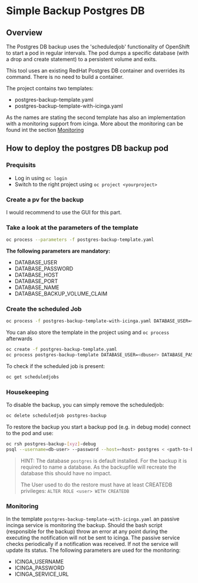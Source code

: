 # Simple Backup Postgres DB

## Overview

The Postgres DB backup uses the 'scheduledjob' functionality of OpenShift to start a pod in regular intervals. The pod dumps a specific database (with a drop and create statement) to a persistent volume and exits.

This tool uses an existing RedHat Postgres DB container and overrides its command. There is no need to build a container.

The project contains two templates:

* postgres-backup-template.yaml
* postgres-backup-template-with-icinga.yaml

As the names are stating the second template has also an implementation with a monitoring support from icinga.
More about the monitoring can be found int the section [Monitoring](#Monitoring)

## How to deploy the postgres DB backup pod

### Prequisits

* Log in using `oc login`
* Switch to the right project using `oc project <yourproject>`

### Create a pv for the backup

I would recommend to use the GUI for this part.

### Take a look at the parameters of the template

```bash
oc process --parameters -f postgres-backup-template.yaml
```

**The following parameters are mandatory:**

* DATABASE_USER
* DATABASE_PASSWORD
* DATABASE_HOST
* DATABASE_PORT
* DATABASE_NAME
* DATABASE_BACKUP_VOLUME_CLAIM

### Create the scheduled Job

```bash
oc process -f postgres-backup-template-with-icinga.yaml DATABASE_USER=<dbuser> DATABASE_PASSWORD=<dbpassword> DATABASE_HOST=<dbhost> DATABASE_PORT=<dbport> DATABASE_NAME=<dbname> DATABASE_BACKUP_VOLUME_CLAIM=<pvc-claim-name> ICINGA_USERNAME=<icinga-user> ICINGA_PASSWORD=<icinga-password> ICINGA_SERVICE_URL=<icinga-service-url> | oc create -f -
```

You can also store the template in the project using and `oc process` afterwards

```bash
oc create -f postgres-backup-template.yaml
oc process postgres-backup-template DATABASE_USER=<dbuser> DATABASE_PASSWORD=<dbpassword> ... | oc create -f -
```

To check if the scheduled job is present:

````bash
oc get scheduledjobs
````

### Housekeeping

To disable the backup, you can simply remove the scheduledjob:

````bash
oc delete scheduledjob postgres-backup
````

To restore the backup you start a backup pod (e.g. in debug mode) connect to the pod and use:

````bash
oc rsh postgres-backup-[xyz]-debug
psql --username=db-user> --password --host=<host> postgres < <path-to-backupfile> (the backupfile has to be unpacked)
````

> HINT: The database `postgres` is default installed. For the backup it is required to name a database. As the backupfile will recreate the database this should have no impact.
>
> The User used to do the restore must have at least CREATEDB privileges: `ALTER ROLE <user> WITH CREATEDB`

### Monitoring

In the template `postgres-backup-template-with-icinga.yaml` an passive incinga service is monitoring the backup. Should the bash script (responsible for the backup) throw an error at any point during the executing the notification will not be sent to icinga. The passive service checks periodically if a notification was received. If not the service will update its status. The following parameters are used for the monitoring:

* ICINGA_USERNAME
* ICINGA_PASSWORD
* ICINGA_SERVICE_URL